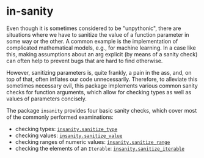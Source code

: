in-sanity
=========

Even though it is sometimes considered to be "unpythonic", there are situations where we have to sanitize the value of a
function parameter in some way or the other. A common example is the implementation of complicated mathematical models,
e.g., for machine learning. In a case like this, making assumptions about an arg explicit (by means of a sanity check)
can often help to prevent bugs that are hard to find otherwise. 

However, sanitizing parameters is, quite frankly, a pain in the ass, and, on top of that, often inflates our code
unnecessarily. Therefore, to alleviate this sometimes necessary evil, this package implements various common sanity
checks for function arguments, which allow for checking types as well as values of parameters concisely.

The package `insanity` provides four basic sanity checks, which cover most of the commonly performed examinations:

- checking types: [`insanity.sanitize_type`](https://github.com/phohenecker/in-sanity/blob/master/src/main/python/insanity/sanity_checks.py#L352)
- checking values: [`insanity.sanitize_value`](https://github.com/phohenecker/in-sanity/blob/master/src/main/python/insanity/sanity_checks.py#L458)
- checking ranges of numeric values: [`insanity.sanitize_range`](https://github.com/phohenecker/in-sanity/blob/master/src/main/python/insanity/sanity_checks.py#L245)
- checking the elements of an `Iterable`: [`insanity.sanitize_iterable`](https://github.com/phohenecker/in-sanity/blob/master/src/main/python/insanity/sanity_checks.py#L67)
